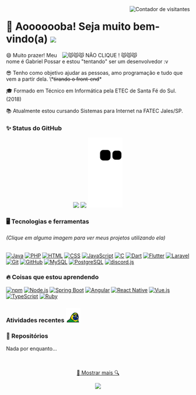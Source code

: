 <!-- BADGE DE VISITANTES -->
<a target="_blank" href="#">
<img align="right" title="Contador de visitantes" alt="Contador de visitantes" src="https://visitor-badge.laobi.icu/badge?page_id=onesg.onesg&title=visitantes&left_color=grey&right_color=blue"></a>


<!-- INICIO SAUDAÇÃO INICIAL -->
<h1 align="left">👾 Aooooooba! Seja muito bem-vindo(a)
<!-- GIF DA MÃOZINHA -->
<a target="_blank" href="#"><img src="https://media.giphy.com/media/hvRJCLFzcasrR4ia7z/giphy.gif" width="28px"></a>

</h1>
<!-- FIM SAUDAÇÃO INICIAL -->


<!-- IMAGEM GATINHO FOFO DIGITANDO (ALINHADA A DIREITA) -->
<a target="_blank" href="https://i.ytimg.com/vi/cmcXSRnv2nM/hqdefault.jpg">
<img align="right" title="😾😾😾 NÃO CLIQUE ! 😾😾😾" src="https://super.abril.com.br/wp-content/uploads/2016/09/super_imggato_digitando_0.gif" width="350"></a>


<!-- INICIO INFORMAÇÕES (ALINHADAS A ESQUEDA) -->
<p align="left">😄 Muito prazer! Meu nome é Gabriel Possar e estou "tentando" ser um desenvolvedor :v</p>
<p align="left">😎 Tenho como objetivo ajudar as pessoas, amo programação e tudo que vem a partir dela. \*<s>tirando o front-end</s>*</p>
<p align="left">🎓 Formado em Técnico em Informática pela ETEC de Santa Fé do Sul. (2018)</p>
<p align="left">📚 Atualmente estou cursando Sistemas para Internet na FATEC Jales/SP.</p>
<!-- FIM INFORMAÇÕES (ALINHADAS A ESQUEDA) -->


<!-- FUTURAMENTE COLOCAR BADGE COM AS REDES SOCIAIS -->


<!-- INICIO STATUS DO GITHUB (CENTRALIZADO) -->
<h3>✨ Status do GitHub</h3>

<div align="center">

<!-- PAINEL COM STATUS DA CONTA -->
<a target="_blank" href="#">
<img height="180em" src="https://github-readme-stats.vercel.app/api?username=onesg&theme=github_dark&custom_title=👨‍💻 Status do Gabriel&hide_title=false&include_all_commits=true&count_private=true&hide_rank=false&show_icons=true&disable_animations=false" /></a>

<!-- PAINEL COM AS LINGUAGENS MAIS USADAS -->
<a target="_blank" href="#">
<img height="180em" src="https://github-readme-stats.vercel.app/api/top-langs/?username=onesg&theme=github_dark&custom_title=📈 Linguagens mais usadas&layout=compact&langs_count=8" /></a>

<!-- IMAGEM DA COBRINHA QUE COME OS COMMITS -->
<a target="_blank" href="#">
<img src="https://github.com/onesg/onesg/blob/output/github-contribution-grid-snake.svg" /></a>

</div>
<!-- FIM STATUS DO GITHUB (CENTRALIZADO) -->


<!-- INICIO ICONES DE TECNOLOGIAS, FERRAMENTAS E AFINS -->
<h3>🖥️ Tecnologias e ferramentas</h3>

<h6>(Clique em alguma imagem para ver meus projetos utilizando ela)</h6>

<!-- DIV (ALINHADA A ESQUERDA) -->
<div align="left">

<!-- ICONE/LINK JAVA -->
<a target="_blank" href="https://github.com/onesg?tab=repositories&q=Java&type=source&sort=name">
<img width="40px" title="Java" alt="Java" src="https://cdn.jsdelivr.net/gh/devicons/devicon/icons/java/java-original.svg" /></a>

<!-- ICONE/LINK PHP -->
<a target="_blank" href="https://github.com/onesg?tab=repositories&q=PHP&type=source&sort=name">
<img width="40px" title="PHP" alt="PHP" src="https://cdn.jsdelivr.net/gh/devicons/devicon/icons/php/php-original.svg" /></a>

<!-- ICONE/LINK HTML -->
<a target="_blank" href="https://github.com/onesg?tab=repositories&q=HTML&type=source&sort=name">
<img width="40px" title="HTML" alt="HTML" src="https://cdn.jsdelivr.net/gh/devicons/devicon/icons/html5/html5-original.svg" /></a>

<!-- ICONE/LINK CSS -->
<a target="_blank" href="https://github.com/onesg?tab=repositories&q=CSS&type=source&sort=name">
<img width="40px" title="CSS" alt="CSS" src="https://cdn.jsdelivr.net/gh/devicons/devicon/icons/css3/css3-original.svg" /></a>

<!-- ICONE/LINK JAVASCRIPT -->
<a target="_blank" href="https://github.com/onesg?tab=repositories&q=JavaScript&type=source&sort=name">
<img width="40px" title="JavaScript" alt="JavaScript" src="https://cdn.jsdelivr.net/gh/devicons/devicon/icons/javascript/javascript-original.svg" /></a>

<!-- ICONE/LINK C -->
<a target="_blank" href="https://github.com/onesg?tab=repositories&q=C&type=source&sort=name">
<img width="40px" title="C" alt="C" src="https://cdn.jsdelivr.net/gh/devicons/devicon/icons/c/c-original.svg" /></a>

<!-- ICONE/LINK DART -->
<a target="_blank" href="https://github.com/onesg?tab=repositories&q=Dart&type=source&sort=name">
<img width="40px" title="Dart" alt="Dart" src="https://cdn.jsdelivr.net/gh/devicons/devicon/icons/dart/dart-original.svg" /></a>

<!-- ICONE/LINK FLUTTER -->
<a target="_blank" href="https://github.com/onesg?tab=repositories&q=Flutter&type=source&sort=name">
<img width="40px" title="Flutter" alt="Flutter" src="https://cdn.jsdelivr.net/gh/devicons/devicon/icons/flutter/flutter-original.svg" /></a>

<!-- ICONE/LINK LARAVEL -->
<a target="_blank" href="https://github.com/onesg?tab=repositories&q=Laravel&type=source&sort=name">
<img width="40px" title="Laravel" alt="Laravel" src="https://cdn.jsdelivr.net/gh/devicons/devicon/icons/laravel/laravel-plain.svg" /></a>

<!-- ICONE/LINK GIT -->
<a target="_blank" href="https://github.com/onesg?tab=repositories&q=Git&type=source&sort=name">
<img width="40px" title="Git" alt="Git" src="https://cdn.jsdelivr.net/gh/devicons/devicon/icons/git/git-original.svg" /></a>

<!-- ICONE/LINK GITHUB -->
<a target="_blank" href="https://github.com/onesg?tab=repositories&q=GitHub&type=source&sort=name">
<img width="40px" title="GitHub" alt="GitHub" src="https://cdn.jsdelivr.net/gh/devicons/devicon/icons/github/github-original.svg" /></a>

<!-- ICONE/LINK MYSQL -->
<a target="_blank" href="https://github.com/onesg?tab=repositories&q=MySQL&type=source&sort=name">
<img width="40px" title="MySQL" alt="MySQL" src="https://cdn.jsdelivr.net/gh/devicons/devicon/icons/mysql/mysql-original.svg" /></a>

<!-- ICONE/LINK POSTGRESQL -->
<a target="_blank" href="https://github.com/onesg?tab=repositories&q=PostgreSQL&type=source&sort=name">
<img width="40px" title="PostgreSQL" alt="PostgreSQL" src="https://cdn.jsdelivr.net/gh/devicons/devicon/icons/postgresql/postgresql-original.svg" /></a>

<!-- ICONE/LINK DISCORD.JS -->
<a target="_blank" href="https://github.com/onesg?tab=repositories&q=discord&type=source&sort=name">
<img width="40px" title="discord.js" alt="discord.js" src="https://cdn.jsdelivr.net/gh/devicons/devicon/icons/discordjs/discordjs-original.svg" /></a>

</div>
<!-- FIM ICONES DE TECNOLOGIAS, FERRAMENTAS E AFINS -->


<!-- INICIO ICONES DE TECNOLOGIAS QUE ESTOU APRENDENDO -->
<h3>🔥 Coisas que estou aprendendo</h3>

<!-- DIV (ALINHADA A ESQUERDA) -->
<div align="left">

<!-- ICONE/LINK NPM -->
<a target="_blank" href="https://github.com/onesg?tab=repositories&q=npm&type=source&sort=name">
<img width="40px" title="npm" alt="npm" src="https://cdn.jsdelivr.net/gh/devicons/devicon/icons/npm/npm-original-wordmark.svg" /></a>

<!-- ICONE/LINK NODE.JS -->
<a target="_blank" href="https://github.com/onesg?tab=repositories&q=Node&type=source&sort=name">
<img width="40px" title="Node.js" alt="Node.js" src="https://cdn.jsdelivr.net/gh/devicons/devicon/icons/nodejs/nodejs-original.svg" /></a>

<!-- ICONE/LINK SPRING BOOT -->
<a target="_blank" href="https://github.com/onesg?tab=repositories&q=Spring&type=source&sort=name">
<img width="40px" title="Spring Boot" alt="Spring Boot" src="https://cdn.jsdelivr.net/gh/devicons/devicon/icons/spring/spring-original.svg" /></a>

<!-- ICONE/LINK ANGULAR -->
<a target="_blank" href="https://github.com/onesg?tab=repositories&q=Angular&type=source&sort=name">
<img width="40px" title="Angular" alt="Angular" src="https://cdn.jsdelivr.net/gh/devicons/devicon/icons/angularjs/angularjs-original.svg" /></a>

<!-- ICONE/LINK REACT NATIVE -->
<a target="_blank" href="https://github.com/onesg?tab=repositories&q=React&type=source&sort=name">
<img width="40px" title="React Native" alt="React Native" src="https://cdn.jsdelivr.net/gh/devicons/devicon/icons/react/react-original.svg" /></a>

<!-- ICONE/LINK VUE.JS -->
<a target="_blank" href="https://github.com/onesg?tab=repositories&q=Vue&type=source&sort=name">
<img width="40px" title="Vue.js" alt="Vue.js" src="https://cdn.jsdelivr.net/gh/devicons/devicon/icons/vuejs/vuejs-original.svg" /></a>

<!-- ICONE/LINK TYPESCRIPT -->
<a target="_blank" href="https://github.com/onesg?tab=repositories&q=TypeScript&type=source&sort=name">
<img width="40px" title="TypeScript" alt="TypeScript" src="https://cdn.jsdelivr.net/gh/devicons/devicon/icons/typescript/typescript-original.svg" /></a>

<!-- ICONE/LINK RUBY -->
<a target="_blank" href="https://github.com/onesg?tab=repositories&q=Ruby&type=source&sort=name">
<img width="40px" title="Ruby" alt="Ruby" src="https://cdn.jsdelivr.net/gh/devicons/devicon/icons/ruby/ruby-original.svg" /></a>

</div>
<!-- FIM ICONES DE TECNOLOGIAS QUE ESTOU APRENDENDO -->


<!-- INCIO ATIVIDADES RECENTES NO GITHUB -->
<h3>Atividades recentes

<!-- IMAGEM PAPAGAIO BRASILEIRO DANÇANDO :P -->
<a target="_blank" href="https://www.youtube.com/watch?v=HACvos_y5wM">
<img title="🦜🦜 Clique para ter um bom dia! 🦜🦜" src="https://raw.githubusercontent.com/ItsAnunesS/ItsAnunesS/master/src/img/parrots/flags/brazilparrot.gif" width="40px" /></a></h3>

<!--START_SECTION:activity-->







<!-- FIM ATIVIDADES RECENTES NO GITHUB -->


<!-- INICIO REPOSITÓRIOS -->
<h3>📂 Repositórios</h3>
Nada por enquanto...
<!-- DIV CENTRALIZADA -->
<div align="center">

<!-- REPOSITORIO 001 -->
<!--a target="_blank" href="https://github.com/onesg/onesg">
<img src="https://github-readme-stats.vercel.app/api/pin/?username=onesg&repo=onesg&theme=github_dark"></a-->

<!-- FIM REPOSITÓRIOS -->


<!-- QUEBRAS DE LINHA -->
<br />
<br />

<!-- LINK PARA MOSTRAR TODOS OS REPOSITÓRIOS -->
<a target="_blank" href="https://github.com/onesg?tab=repositories" title="Mostrar todos repositórios">🔎 Mostrar mais 🔍</a>

<!-- IMAGEM COM EFEITO DE ONDA PRO RODAPÉ DA PÁGINA -->
<a target="_blank" href="#"><img src="https://raw.githubusercontent.com/bornmay/bornmay/Update/svg/Bottom.svg" /></a>

<div/>

<!--                                                  README.md created by Gabriel Possar                                                  -->
